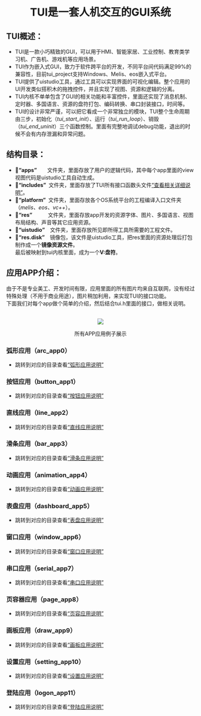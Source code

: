 <h1 align="center"> TUI是一套人机交互的GUI系统 </h1>

## TUI概述：
* TUI是一款小巧精致的GUI，可以用于HMI、智能家居、工业控制、教育类学习机、广告机、游戏机等应用场景。
* TUI作为嵌入式GUI，致力于软件跨平台的开发，不同平台间代码满足99%的兼容性，目前tui_project支持Windows、Melis、eos嵌入式平台。
* TUI提供了uistudio工具，通过工具可以实现界面的可视化编辑。整个应用的UI开发类似搭积木的拖拽控件，并且实现了视图、资源和逻辑的分离。
* TUI内核不单单包含了GUI的相关功能和丰富控件，里面还实现了消息机制、定时器、多国语言、资源的盘符打包、编码转换、串口封装接口，时间等。
* TUI的设计非常严谨，可以把它看成一个非常独立的模块，TUI整个生命周期由三步，初始化（*tui_start_init*）、运行（*tui_run_loop*）、销毁（*tui_end_uninit*）三个函数控制。里面有完整地调试debug功能，退出的时候不会有内存泄漏和异常问题。

## 结构目录：
* :file_folder:**“apps”**&ensp;&ensp;&ensp;&ensp;文件夹，里面存放了用户的逻辑代码，其中每个app里面的view视图代码是uistudio工具自动生成。
* :file_folder:**“includes”**&ensp;文件夹，里面存放了TUI所有接口函数头文件[“查看相关详细说明”](./includes/)。
* :file_folder:**“platform”**&ensp;文件夹，里面存放各个OS系统平台的工程编译入口文件夹（*melis、eos、vc++*）。
* :file_folder:**“res”**&ensp;&ensp;&ensp;&ensp;&ensp;&ensp;文件夹，里面存放app开发的资源字体、图片、多国语言、视图布局结构、声音等其它应用资源。
* :file_folder:**“uistudio”**&ensp;&ensp;文件夹，里面存放所见即所得工具所需要的工程文件。
* :handbag:**“res.disk”**&ensp;&ensp;镜像包，该文件是uistudio工具，把res里面的资源处理后打包制作成一个**镜像资源文件**。<br>
                       最后被映射到tui内核里面，成为一个**V:盘符**。

## 应用APP介绍：
由于不是专业美工、开发时间有限，应用里面的所有图片均来自互联网，没有经过特殊处理（不用于商业用途），图片稍加利用，来实现TUI的接口功能。<br>
下面我们对每个app做个简单的介绍，然后结合tui.h里面的接口，做相关说明。<br><br>
<p align="center">
<img src="https://gitee.com/tuisys/image/raw/main/home.gif">
</p>
<p align="center">
所有APP应用例子展示
</p>

### 弧形应用（arc_app0）
* 跳转到对应的目录查看[“弧形应用说明”](./apps/arc_app0/)
### 按钮应用（button_app1）
* 跳转到对应的目录查看[“按钮应用说明”](./apps/button_app1/)
### 直线应用（line_app2）
* 跳转到对应的目录查看[“直线应用说明”](./apps/line_app2/)
### 滑条应用（bar_app3）
* 跳转到对应的目录查看[“滑条应用说明”](./apps/bar_app3/)
### 动画应用（animation_app4）
* 跳转到对应的目录查看[“动画应用说明”](./apps/animation_app4/)
### 表盘应用（dashboard_app5）
* 跳转到对应的目录查看[“表盘应用说明”](./apps/dashboard_app5/)
### 窗口应用（window_app6）
* 跳转到对应的目录查看[“窗口应用说明”](./apps/window_app6/)
### 串口应用（serial_app7）
* 跳转到对应的目录查看[“串口应用说明”](./apps/serial_app7/)
### 页容器应用（page_app8）
* 跳转到对应的目录查看[“页容应用说明”](./apps/page_app8/)
### 画板应用（draw_app9）
* 跳转到对应的目录查看[“画板应用说明”](./apps/draw_app9/)
### 设置应用（setting_app10）
* 跳转到对应的目录查看[“设置应用说明”](./apps/setting_app10/)
### 登陆应用（logon_app11）
* 跳转到对应的目录查看[“登陆应用说明”](./apps/logon_app11/)
